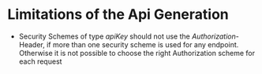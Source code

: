 # Limitations of the Api Generation

- Security Schemes of type _apiKey_ should not use the _Authorization_-Header, if more than one security scheme is used for any endpoint. 
Otherwise it is not possible to choose the right Authorization scheme for each request
